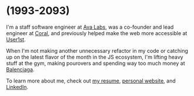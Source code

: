 # (1993-2093)
I'm a staff software engineer at [Ava Labs](https://www.avalabs.org/), was a co-founder and lead engineer at [Coral](https://www.linkedin.com/company/coral-fan/about/), and previously helped make the web more accessible at [User1st](https://www.user1st.com/). 

When I'm not making another unnecessary refactor in my code or catching up on the latest flavor of the month in the JS ecosystem, I'm lifting heavy stuff at the gym, making pourovers and spending way too much money at [Balenciaga](https://www.balenciaga.com).

To learn more about me, check out [my resume](https://github.com/iknowhtml/resume/raw/gh-pages/Aki%20Gao's%20Resume.pdf), [personal website](https://21ciaga.com),
and [LinkedIn](https://www.linkedin.com/in/iknowhtml).
